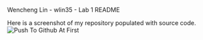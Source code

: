 Wencheng Lin - wlin35 - Lab 1 README

Here is a screenshot of my repository populated with source code.
![Push To Github At First](https://user-images.githubusercontent.com/22018496/149671635-bd249b21-ad60-4056-be7f-d5808293ddc5.png)
